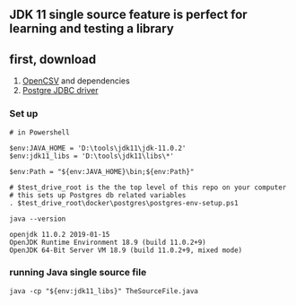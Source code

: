 ## JDK 11 single source feature is perfect for learning and testing a library

## first, download

1. [OpenCSV](https://mvnrepository.com/artifact/com.opencsv/opencsv/4.5) and dependencies
2. [Postgre JDBC driver](https://mvnrepository.com/artifact/org.postgresql/postgresql/42.2.5)

### Set up
```
# in Powershell

$env:JAVA_HOME = 'D:\tools\jdk11\jdk-11.0.2'
$env:jdk11_libs = 'D:\tools\jdk11\libs\*'

$env:Path = "${env:JAVA_HOME}\bin;${env:Path}"

# $test_drive_root is the the top level of this repo on your computer
# this sets up Postgres db related variables 
. $test_drive_root\docker\postgres\postgres-env-setup.ps1

java --version

openjdk 11.0.2 2019-01-15
OpenJDK Runtime Environment 18.9 (build 11.0.2+9)
OpenJDK 64-Bit Server VM 18.9 (build 11.0.2+9, mixed mode)

```

### running Java single source file

```
java -cp "${env:jdk11_libs}" TheSourceFile.java

```